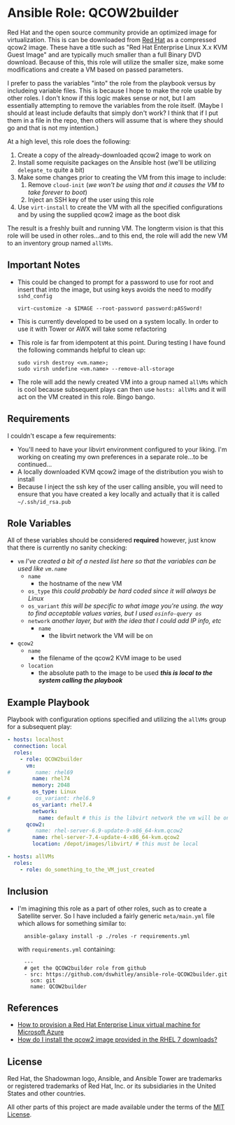 Ansible Role: QCOW2builder
==========================

Red Hat and the open source community provide an optimized image for
virtualization.  This is can be downloaded from [Red Hat](access.redhat.com)
as a compressed qcow2 image.  These have a title such as "Red Hat Enterprise
Linux X.x KVM Guest Image" and are typically much smaller than a full Binary
DVD download.  Because of this, this role will utilize the smaller size, make
some modifications and create a VM based on passed parameters.

I prefer to pass the variables "into" the role from the playbook versus by
includeing variable files.  This is because I hope to make the role usable by
other roles.  I don't know if this logic makes sense or not, but I am
essentially attempting to remove the variables from the role itself.  (Maybe I
should at least include defaults that simply don't work?  I think that if I put
them in a file in the repo, then others will assume that is where they should
go and that is not my intention.)

At a high level, this role does the following:

1. Create a copy of the already-downloaded qcow2 image to work on
2. Install some requisite packages on the Ansible host (we'll be utilizing
   `delegate_to` quite a bit)
3. Make some changes prior to creating the VM from this image to include:
   1. Remove `cloud-init` (*we won't be using that and it causes the VM to take
      forever to boot*)
   2. Inject an SSH key of the user using this role
4. Use `virt-install` to create the VM with all the specified configurations
   and by using the supplied qcow2 image as the boot disk

The result is a freshly built and running VM.  The longterm vision is that
this role will be used in other roles...and to this end, the role will add
the new VM to an inventory group named `allVMs`.

Important Notes
---------------

* This could be changed to prompt for a password to use for root and insert that
  into the image, but using keys avoids the need to modify `sshd_config`
  
      virt-customize -a $IMAGE --root-password password:pASSword!

* This is currently developed to be used on a system locally.  In order to use
  it with Tower or AWX will take some refactoring
* This role is far from idempotent at this point.  During testing I have found
  the following commands helpful to clean up:

      sudo virsh destroy <vm.name>;
      sudo virsh undefine <vm.name> --remove-all-storage

* The role will add the newly created VM into a group named `allVMs` which
  is cool because subsequent plays can then use `hosts: allVMs` and it will
  act on the VM created in this role.  Bingo bango.

Requirements
------------

I couldn't escape a few requirements:

* You'll need to have your libvirt environment configured to your liking.  I'm
  working on creating my own preferences in a separate role...to be continued...
* A locally downloaded KVM qcow2 image of the distribution you wish to install
* Because I inject the ssh key of the user calling ansible, you will need to
  ensure that you have created a key locally and actually that it is called
  `~/.ssh/id_rsa.pub`

Role Variables
--------------

All of these variables should be considered **required** however, just know that
there is currently no sanity checking:

* `vm` *I've created a bit of a nested list here so that the variables can be
  used like `vm.name`*
  * `name`
    * the hostname of the new VM
  * `os_type` *this could probably be hard coded since it will always be Linux*
  * `os_variant` *this will be specific to what image you're using.  the way to
    find acceptable values varies, but I used `osinfo-query os`*
  * `network` *another layer, but with the idea that I could add IP info, etc*
    * `name`
      * the libvirt network the VM will be on
* `qcow2`
  * `name`
    * the filename of the qcow2 KVM image to be used
  * `location`
    * the absolute path to the image to be used ***this is local to the system
      calling the playbook***


Example Playbook
----------------

Playbook with configuration options specified and utilizing the `allVMs`
group for a subsequent play:

```yaml
- hosts: localhost
  connection: local
  roles:
    - role: QCOW2builder
      vm:
#        name: rhel69
        name: rhel74
        memory: 2048
        os_type: Linux
#        os_variant: rhel6.9
        os_variant: rhel7.4
        network:
          name: default # this is the libvirt network the vm will be on
      qcow2:
#        name: rhel-server-6.9-update-9-x86_64-kvm.qcow2
        name: rhel-server-7.4-update-4-x86_64-kvm.qcow2
        location: /depot/images/libvirt/ # this must be local

- hosts: allVMs
  roles:
    - role: do_something_to_the_VM_just_created
```

Inclusion
---------

* I'm imagining this role as a part of other roles, such as to create a 
  Satellite server.  So I have included a fairly generic `meta/main.yml` file
  which allows for something similar to:

        ansible-galaxy install -p ./roles -r requirements.yml

    with `requirements.yml` containing:

        ---
        # get the QCOW2builder role from github
        - src: https://github.com/dswhitley/ansible-role-QCOW2builder.git
          scm: git
          name: QCOW2builder

References
----------

* [How to provision a Red Hat Enterprise Linux virtual machine for Microsoft Azure](https://access.redhat.com/articles/uploading-rhel-image-to-azure)
* [How do I install the qcow2 image provided in the RHEL 7 downloads?](https://access.redhat.com/solutions/641193)

License
-------

Red Hat, the Shadowman logo, Ansible, and Ansible Tower are trademarks or
registered trademarks of Red Hat, Inc. or its subsidiaries in the United
States and other countries.

All other parts of this project are made available under the terms of the [MIT
License](LICENSE).